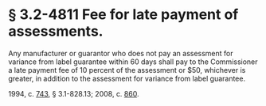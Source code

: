 # § 3.2-4811 Fee for late payment of assessments.

<p>Any manufacturer or guarantor who does not pay an assessment for variance from label guarantee within 60 days shall pay to the Commissioner a late payment fee of 10 percent of the assessment or $50, whichever is greater, in addition to the assessment for variance from label guarantee.</p><p>1994, c. <a href='http://lis.virginia.gov/cgi-bin/legp604.exe?941+ful+CHAP0743'>743</a>, § 3.1-828.13; 2008, c. <a href='http://lis.virginia.gov/cgi-bin/legp604.exe?081+ful+CHAP0860'>860</a>.</p>
